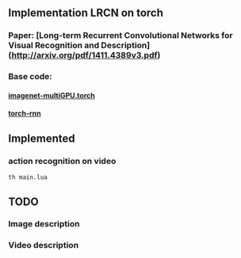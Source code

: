 ## Implementation LRCN on torch
### Paper: [Long-term Recurrent Convolutional Networks for Visual Recognition and Description] (http://arxiv.org/pdf/1411.4389v3.pdf)

### Base code: 
#### [imagenet-multiGPU.torch](https://github.com/soumith/imagenet-multiGPU.torch)
#### [torch-rnn](https://github.com/jcjohnson/torch-rnn)

## Implemented
### action recognition on video
```
th main.lua
```

## TODO
### Image description
### Video description


